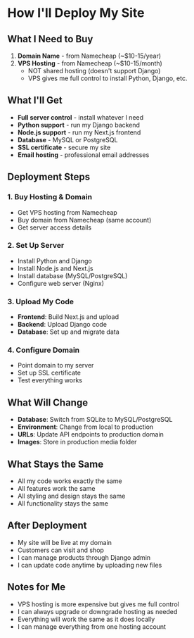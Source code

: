 # How I'll Deploy My Site

## What I Need to Buy

1. **Domain Name** - from Namecheap (~$10-15/year)
2. **VPS Hosting** - from Namecheap (~$10-15/month)
   - NOT shared hosting (doesn't support Django)
   - VPS gives me full control to install Python, Django, etc.

## What I'll Get

- **Full server control** - install whatever I need
- **Python support** - run my Django backend
- **Node.js support** - run my Next.js frontend
- **Database** - MySQL or PostgreSQL
- **SSL certificate** - secure my site
- **Email hosting** - professional email addresses

## Deployment Steps

### 1. Buy Hosting & Domain
- Get VPS hosting from Namecheap
- Buy domain from Namecheap (same account)
- Get server access details

### 2. Set Up Server
- Install Python and Django
- Install Node.js and Next.js
- Install database (MySQL/PostgreSQL)
- Configure web server (Nginx)

### 3. Upload My Code
- **Frontend**: Build Next.js and upload
- **Backend**: Upload Django code
- **Database**: Set up and migrate data

### 4. Configure Domain
- Point domain to my server
- Set up SSL certificate
- Test everything works

## What Will Change

- **Database**: Switch from SQLite to MySQL/PostgreSQL
- **Environment**: Change from local to production
- **URLs**: Update API endpoints to production domain
- **Images**: Store in production media folder

## What Stays the Same

- All my code works exactly the same
- All features work the same
- All styling and design stays the same
- All functionality stays the same

## After Deployment

- My site will be live at my domain
- Customers can visit and shop
- I can manage products through Django admin
- I can update code anytime by uploading new files

## Notes for Me

- VPS hosting is more expensive but gives me full control
- I can always upgrade or downgrade hosting as needed
- Everything will work the same as it does locally
- I can manage everything from one hosting account
